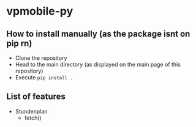 # vpmobile-py

## How to install manually (as the package isnt on pip rn)
- Clone the repository
- Head to the main directory (as displayed on the main page of this repository)
- Execute `pip install .`

## List of features
- Stundenplan
    - fetch()